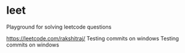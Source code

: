 # leet

Playground for solving leetcode questions

https://leetcode.com/rakshitraj/
Testing commits on windows
Testing commits on windows
